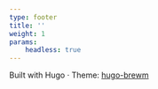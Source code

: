```yaml
---
type: footer
title: ''
weight: 1
params:
    headless: true
---
```

Built with Hugo · Theme: [hugo-brewm](https://github.com/foxihd/hugo-brewm)
